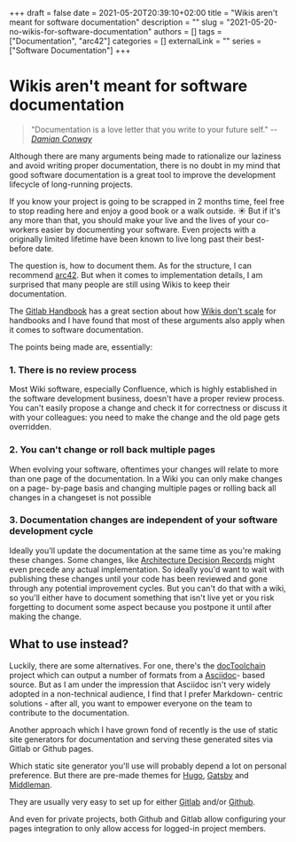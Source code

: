 +++ 
draft = false
date = 2021-05-20T20:39:10+02:00
title = "Wikis aren't meant for software documentation"
description = ""
slug = "2021-05-20-no-wikis-for-software-documentation"
authors = []
tags = ["Documentation", "arc42"]
categories = []
externalLink = ""
series = ["Software Documentation"]
+++
# Wikis aren't meant for software documentation

> "Documentation is a love letter that you write to your future self."
> -- <cite>[Damian Conway](https://en.wikipedia.org/wiki/Damian_Conway)</cite>

Although there are many arguments being made to rationalize our laziness and
avoid writing proper documentation, there is no doubt in my mind that good 
software documentation is a great tool to improve the development lifecycle
of long-running projects.

If you know your project is going to be scrapped in 2 months time, feel free
to stop reading here and enjoy a good book or a walk outside. :sunny:
But if it's any more than that, you should make your live and the lives of
your co-workers easier by documenting your software. Even projects with a
originally limited lifetime have been known to live long past their best-
before date.

The question is, how to document them. As for the structure, I can recommend
[arc42](https://arc42.org/). But when it comes to implementation details, I
am surprised that many people are still using Wikis to keep their
documentation. 

The [Gitlab Handbook](https://about.gitlab.com/handbook/) has a great section
about how [Wikis don't scale](https://about.gitlab.com/handbook/handbook-usage/#wiki-handbooks-dont-scale)
for handbooks and I have found that most of these arguments also apply when
it comes to software documentation.

The points being made are, essentially:

### 1. There is no review process

Most Wiki software, especially Confluence, which is highly established in the
software development business, doesn't have a proper review process. You can't
easily propose a change and check it for correctness or discuss it with your
colleagues: you need to make the change and the old page gets overridden.

### 2. You can't change or roll back multiple pages

When evolving your software, oftentimes your changes will relate to more than
one page of the documentation. In a Wiki you can only make changes on a page-
by-page basis and changing multiple pages or rolling back all changes in a
changeset is not possible

### 3. Documentation changes are independent of your software development cycle

Ideally you'll update the documentation at the same time as you're making
these changes. Some changes, like [Architecture Decision Records](https://adr.github.io/)
might even precede any actual implementation. So ideally you'd want to wait
with publishing these changes until your code has been reviewed and gone
through any potential improvement cycles. But you can't do that with a wiki,
so you'll either have to document something that isn't live yet or you risk
forgetting to document some aspect because you postpone it until after making
the change.

## What to use instead?

Luckily, there are some alternatives. For one, there's the [docToolchain](https://doctoolchain.github.io/docToolchain)
project which can output a number of formats from a [Asciidoc](https://asciidoctor.org/)-
based source. But as I am under the impression that Asciidoc isn't very
widely adopted in a non-technical audience, I find that I prefer Markdown-
centric solutions - after all, you want to empower everyone on the team to
contribute to the documentation.

Another approach which I have grown fond of recently is the use of static
site generators for documentation and serving these generated sites via
Gitlab or Github pages.

Which static site generator you'll use will probably depend a lot on personal
preference. But there are pre-made themes for [Hugo](https://themes.gohugo.io/tags/documentation/),
[Gatsby](https://gatsbyawesome.com/tag/documentation/) and [Middleman](https://tdt-documentation.london.cloudapps.digital/).

They are usually very easy to set up for either [Gitlab](https://gitlab.com/pages/gatsby/-/blob/master/.gitlab-ci.yml)
and/or [Github](https://gohugo.io/hosting-and-deployment/hosting-on-github/).

And even for private projects, both Github and Gitlab allow configuring your
pages integration to only allow access for logged-in project members.

